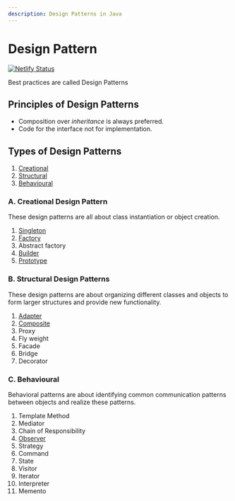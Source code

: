 ```yaml
---
description: Design Patterns in Java
---
```


# Design Pattern

[![Netlify Status](https://api.netlify.com/api/v1/badges/ceec4efb-1a95-424e-a933-8897a3797c23/deploy-status)](https://app.netlify.com/sites/learning-topics/deploys)

Best practices are called  Design Patterns

## Principles of Design Patterns

* Composition over _inheritance_ is always preferred.
* Code for the interface not for implementation.

## Types of Design Patterns

1. [Creational]()
2. [Structural]()
3. [Behavioural]()

### A. Creational Design Pattern

These design patterns are all about class instantiation or object creation.

1. [Singleton](docs/pattern/Singleton-Design-Pattern.md)
2. [Factory](docs/pattern/Factory-Design-Pattern.md)
3. Abstract factory
4. [Builder](docs/pattern/Builder-Design-Pattern.md)
5. [Prototype](docs/pattern/Prototype-Design-Pattern.md)

### B. Structural Design Patterns

These design patterns are about organizing different classes and objects to form larger structures and provide new functionality.

1. [Adapter](docs/pattern/Adapter-Design-Pattern.md)
2. [Composite](docs/pattern/Composite-Design-Pattern.md)
3. Proxy
4. Fly weight
5. Facade
6. Bridge
7. Decorator

### C. Behavioural

Behavioral patterns are about identifying common communication patterns between objects and realize these patterns.

1. Template Method
2. Mediator
3. Chain of Responsibility
4. [Observer](docs/pattern/Observer-Design-Pattern.md)
5. Strategy
6. Command
7. State
8. Visitor
9. Iterator
10. Interpreter
11. Memento

